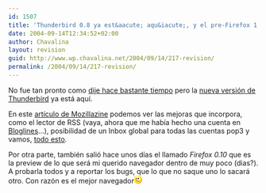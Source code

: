 ```yaml
---
id: 1507
title: 'Thunderbird 0.8 ya est&aacute; aqu&iacute;, y el pre-Firefox 1.0 tambi&eacute;n'
date: 2004-09-14T12:34:52+02:00
author: Chavalina
layout: revision
guid: http://www.wp.chavalina.net/2004/09/14/217-revision/
permalink: /2004/09/14/217-revision/
---
```

No fue tan pronto como <a href="http://www.chavalina.net/comentar.php?idpost=168&#038;q=" target="_blank">dije hace bastante tiempo</a> pero la <a href="http://www.mozilla.org/products/thunderbird/" target="_blank">nueva versi&oacute;n de Thunderbird</a> ya est&aacute; aqu&iacute;.

En este <a href="http://www.mozillazine.org/talkback.html?article=5270" target="_blank">art&iacute;culo de Mozillazine</a> podemos ver las mejoras que incorpora, como el lector de RSS (vaya, ahora que me hab&iacute;a hecho una cuenta en <a href="http://bloglines.com/" target="_blank">Bloglines</a>&#8230;), posibilidad de un Inbox global para todas las cuentas pop3 y vamos, <a href="http://www.mozilla.org/products/thunderbird/releases/" target="_blank">todo esto</a>.

Por otra parte, tambi&eacute;n sali&oacute; hace unos d&iacute;as el llamado _Firefox 0.10_ que es la preview de lo que ser&aacute; mi querido navegador dentro de muy poco (dias?). A probarla todos y a reportar los bugs, que lo que no saque uno lo sacar&aacute; otro. Con raz&oacute;n es el mejor navegador![emo](/imagenes/emoticonos/guino.gif)